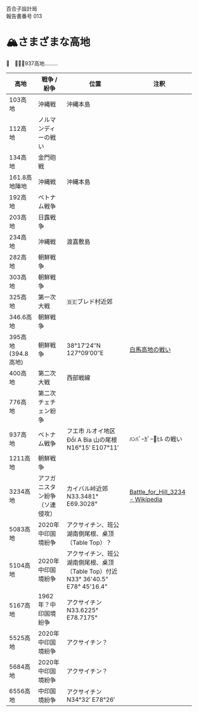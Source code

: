 百合子設計局  
報告書番号 013

# 🏔さまざまな高地
🍔　🙍🏻‍♀️937高地………

| 高地    | 戦争 / 紛争 | 位置 | 注釈 |
|---------|------------|-----|------|
| 103高地 | 沖縄戦 | 沖縄本島 |
| 112高地 | ノルマンディーの戦い ||
| 134高地 | 金門砲戦 ||
| 161.8高地陣地 | 沖縄戦 | 沖縄本島 |
| 192高地 | ベトナム戦争 |
| 203高地 | 日露戦争 ||
| 234高地 | 沖縄戦 | 渡嘉敷島 |
| 282高地 | 朝鮮戦争 ||
| 303高地 | 朝鮮戦争 ||
| 325高地 | 第一次大戦 | 🇧🇪ブレド村近郊 |
| 346.6高地 | 朝鮮戦争 ||
| 395高地  (394.8高地) | 朝鮮戦争 |38°17′24″N 127°09′00″E|[白馬高地の戦い](https://ja.wikipedia.org/wiki/%E7%99%BD%E9%A6%AC%E9%AB%98%E5%9C%B0%E3%81%AE%E6%88%A6%E3%81%84)|
| 400高地 | 第二次大戦 | 西部戦線 |
| 776高地 | 第二次チェチェン紛争 ||
| 937高地 | ベトナム戦争 |フエ市 ルオイ地区 Đồi A Bia 山の尾根 N16°15′ E107°11′| ﾊﾝﾊﾞｰｶﾞｰ🍔ﾋﾙ の戦い |
| 1211高地 | 朝鮮戦争 ||
| 3234高地 | アフガニスタン紛争（ソ連侵攻） |カイバル峠近郊 N33.3481° E69.3028°|[Battle_for_Hill_3234 - Wikipedia](https://en.wikipedia.org/wiki/Battle_for_Hill_3234)
| 5083高地 | 2020年中印国境紛争 |アクサイチン、班公湖南側尾根、桌顶（Table Top）？||
| 5104高地 | 2020年中印国境紛争 |アクサイチン、班公湖南側尾根、桌顶（Table Top）付近 N33° 36'40.5" E78° 45'16.4"|
| 5167高地 | 1962年？中印国境紛争 | アクサイチン N33.6225° E78.7175°|
| 5525高地 | 2020年中印国境紛争 | アクサイチン？ ||
| 5684高地 | 2020年中印国境紛争 | アクサイチン？ ||
| 6556高地 | 中印国境紛争 |アクサイチン N34°32′ E78°26′ |


